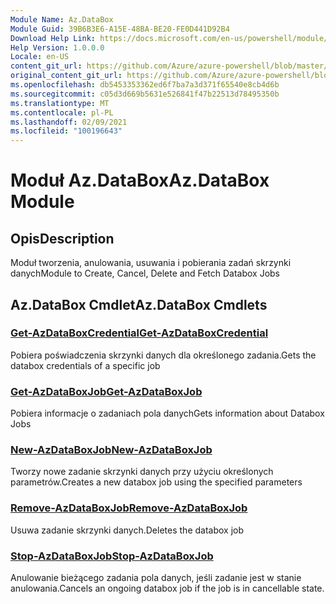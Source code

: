 ```yaml
---
Module Name: Az.DataBox
Module Guid: 39B6B3E6-A15E-48BA-BE20-FE0D441D92B4
Download Help Link: https://docs.microsoft.com/en-us/powershell/module/az.databox
Help Version: 1.0.0.0
Locale: en-US
content_git_url: https://github.com/Azure/azure-powershell/blob/master/src/DataBox/DataBox/help/Az.DataBox.md
original_content_git_url: https://github.com/Azure/azure-powershell/blob/master/src/DataBox/DataBox/help/Az.DataBox.md
ms.openlocfilehash: db5453353362ed6f7ba7a3d371f65540e8cb4d6b
ms.sourcegitcommit: c05d3d669b5631e526841f47b22513d78495350b
ms.translationtype: MT
ms.contentlocale: pl-PL
ms.lasthandoff: 02/09/2021
ms.locfileid: "100196643"
---
```

# <span data-ttu-id="514ba-101">Moduł Az.DataBox</span><span class="sxs-lookup"><span data-stu-id="514ba-101">Az.DataBox Module</span></span>
## <span data-ttu-id="514ba-102">Opis</span><span class="sxs-lookup"><span data-stu-id="514ba-102">Description</span></span>
<span data-ttu-id="514ba-103">Moduł tworzenia, anulowania, usuwania i pobierania zadań skrzynki danych</span><span class="sxs-lookup"><span data-stu-id="514ba-103">Module to Create, Cancel, Delete and Fetch Databox Jobs</span></span>

## <span data-ttu-id="514ba-104">Az.DataBox Cmdlet</span><span class="sxs-lookup"><span data-stu-id="514ba-104">Az.DataBox Cmdlets</span></span>
### [<span data-ttu-id="514ba-105">Get-AzDataBoxCredential</span><span class="sxs-lookup"><span data-stu-id="514ba-105">Get-AzDataBoxCredential</span></span>](Get-AzDataBoxCredential.md)
<span data-ttu-id="514ba-106">Pobiera poświadczenia skrzynki danych dla określonego zadania.</span><span class="sxs-lookup"><span data-stu-id="514ba-106">Gets the databox credentials of a specific job</span></span>

### [<span data-ttu-id="514ba-107">Get-AzDataBoxJob</span><span class="sxs-lookup"><span data-stu-id="514ba-107">Get-AzDataBoxJob</span></span>](Get-AzDataBoxJob.md)
<span data-ttu-id="514ba-108">Pobiera informacje o zadaniach pola danych</span><span class="sxs-lookup"><span data-stu-id="514ba-108">Gets information about Databox Jobs</span></span>

### [<span data-ttu-id="514ba-109">New-AzDataBoxJob</span><span class="sxs-lookup"><span data-stu-id="514ba-109">New-AzDataBoxJob</span></span>](New-AzDataBoxJob.md)
<span data-ttu-id="514ba-110">Tworzy nowe zadanie skrzynki danych przy użyciu określonych parametrów.</span><span class="sxs-lookup"><span data-stu-id="514ba-110">Creates a new databox job using the specified parameters</span></span>

### [<span data-ttu-id="514ba-111">Remove-AzDataBoxJob</span><span class="sxs-lookup"><span data-stu-id="514ba-111">Remove-AzDataBoxJob</span></span>](Remove-AzDataBoxJob.md)
<span data-ttu-id="514ba-112">Usuwa zadanie skrzynki danych.</span><span class="sxs-lookup"><span data-stu-id="514ba-112">Deletes the databox job</span></span>

### [<span data-ttu-id="514ba-113">Stop-AzDataBoxJob</span><span class="sxs-lookup"><span data-stu-id="514ba-113">Stop-AzDataBoxJob</span></span>](Stop-AzDataBoxJob.md)
<span data-ttu-id="514ba-114">Anulowanie bieżącego zadania pola danych, jeśli zadanie jest w stanie anulowania.</span><span class="sxs-lookup"><span data-stu-id="514ba-114">Cancels an ongoing databox job if the job is in cancellable state.</span></span>


